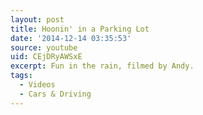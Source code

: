```yaml
---
layout: post
title: Hoonin' in a Parking Lot
date: '2014-12-14 03:35:53'
source: youtube
uid: CEjDRyAWSxE
excerpt: Fun in the rain, filmed by Andy.
tags:
  - Videos
  - Cars & Driving
---
```

